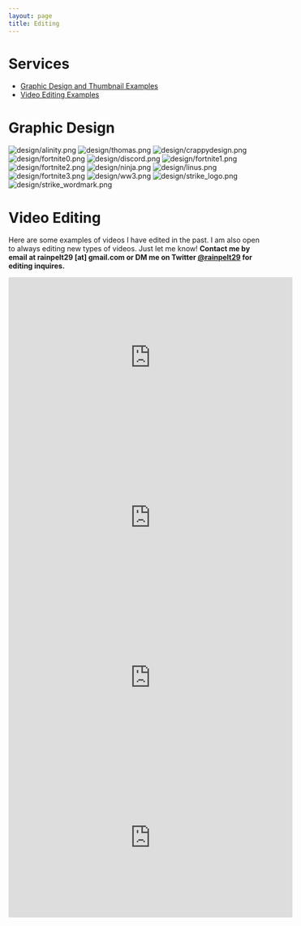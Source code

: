```yaml
---
layout: page
title: Editing
---
```


# Services
- [Graphic Design and Thumbnail Examples](#graphic-design)
- [Video Editing Examples](#video-editing)

# Graphic Design
![design/alinity.png](assets/design/alinity.png)
![design/thomas.png](assets/design/thomas.png)
![design/crappydesign.png](assets/design/crappydesign.png)
![design/fortnite0.png](assets/design/fortnite0.png)
![design/discord.png](assets/design/discord.png)
![design/fortnite1.png](assets/design/fortnite1.png)
![design/fortnite2.png](assets/design/fortnite2.png)
![design/ninja.png](assets/design/ninja.png)
![design/linus.png](assets/design/linus.png)
![design/fortnite3.png](assets/design/fortnite3.png)
![design/ww3.png](assets/design/ww3.png)
![design/strike_logo.png](assets/design/strike_logo.png)
![design/strike_wordmark.png](assets/design/strike_wordmark.png)

# Video Editing
Here are some examples of videos I have edited in the past. I am also open to always editing new types of videos. Just let me know! **Contact me by email at rainpelt29 \[at\] gmail.com or DM me on Twitter __[@rainpelt29](https://twitter.com/rainpelt29)__ for editing inquires.**

<iframe width="560" height="315" src="https://www.youtube-nocookie.com/embed/4UvY7h-jS7k" frameborder="0" allowfullscreen></iframe>

<iframe width="560" height="315" src="https://www.youtube-nocookie.com/embed/HnEnKBW_mkU" frameborder="0" allowfullscreen></iframe>

<iframe width="560" height="315" src="https://www.youtube-nocookie.com/embed/6gFnVqSSEWY" frameborder="0" allowfullscreen></iframe>

<iframe width="560" height="315" src="https://www.youtube-nocookie.com/embed/FfAPQQrRm3Q" frameborder="0" allowfullscreen></iframe>
